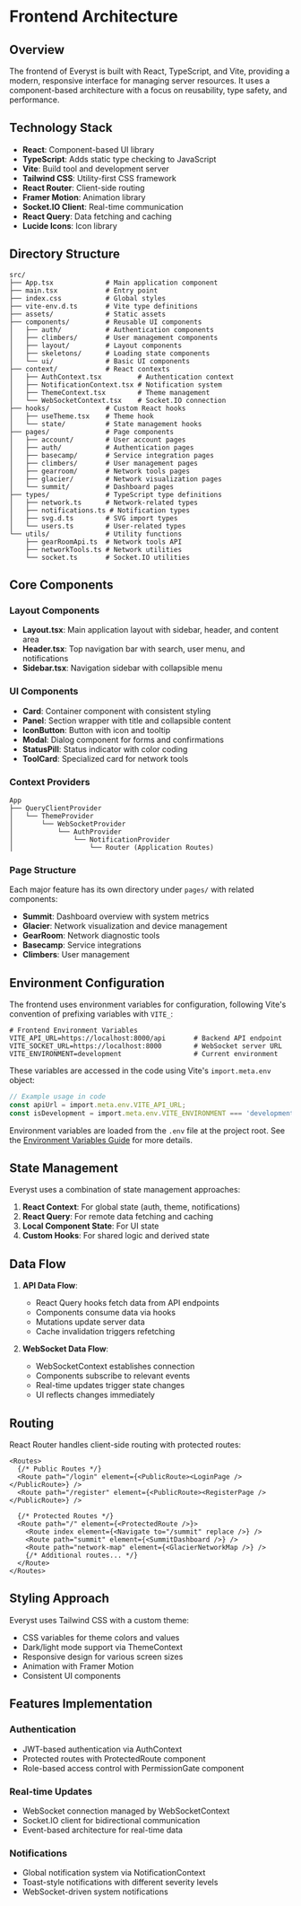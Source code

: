 # Frontend Architecture

## Overview

The frontend of Everyst is built with React, TypeScript, and Vite, providing a modern, responsive interface for managing server resources. It uses a component-based architecture with a focus on reusability, type safety, and performance.

## Technology Stack

- **React**: Component-based UI library
- **TypeScript**: Adds static type checking to JavaScript
- **Vite**: Build tool and development server
- **Tailwind CSS**: Utility-first CSS framework
- **React Router**: Client-side routing
- **Framer Motion**: Animation library
- **Socket.IO Client**: Real-time communication
- **React Query**: Data fetching and caching
- **Lucide Icons**: Icon library

## Directory Structure

```
src/
├── App.tsx             # Main application component
├── main.tsx            # Entry point
├── index.css           # Global styles
├── vite-env.d.ts       # Vite type definitions
├── assets/             # Static assets
├── components/         # Reusable UI components
│   ├── auth/           # Authentication components
│   ├── climbers/       # User management components
│   ├── layout/         # Layout components
│   ├── skeletons/      # Loading state components
│   └── ui/             # Basic UI components
├── context/            # React contexts
│   ├── AuthContext.tsx         # Authentication context
│   ├── NotificationContext.tsx # Notification system
│   ├── ThemeContext.tsx        # Theme management
│   └── WebSocketContext.tsx    # Socket.IO connection
├── hooks/              # Custom React hooks
│   ├── useTheme.tsx    # Theme hook
│   └── state/          # State management hooks
├── pages/              # Page components
│   ├── account/        # User account pages
│   ├── auth/           # Authentication pages
│   ├── basecamp/       # Service integration pages
│   ├── climbers/       # User management pages
│   ├── gearroom/       # Network tools pages
│   ├── glacier/        # Network visualization pages
│   └── summit/         # Dashboard pages
├── types/              # TypeScript type definitions
│   ├── network.ts      # Network-related types
│   ├── notifications.ts # Notification types
│   ├── svg.d.ts        # SVG import types
│   └── users.ts        # User-related types
└── utils/              # Utility functions
    ├── gearRoomApi.ts  # Network tools API
    ├── networkTools.ts # Network utilities
    └── socket.ts       # Socket.IO utilities
```

## Core Components

### Layout Components

- **Layout.tsx**: Main application layout with sidebar, header, and content area
- **Header.tsx**: Top navigation bar with search, user menu, and notifications
- **Sidebar.tsx**: Navigation sidebar with collapsible menu

### UI Components

- **Card**: Container component with consistent styling
- **Panel**: Section wrapper with title and collapsible content
- **IconButton**: Button with icon and tooltip
- **Modal**: Dialog component for forms and confirmations
- **StatusPill**: Status indicator with color coding
- **ToolCard**: Specialized card for network tools

### Context Providers

```
App
├── QueryClientProvider
│   └── ThemeProvider
│       └── WebSocketProvider
│           └── AuthProvider
│               └── NotificationProvider
│                   └── Router (Application Routes)
```

### Page Structure

Each major feature has its own directory under `pages/` with related components:

- **Summit**: Dashboard overview with system metrics
- **Glacier**: Network visualization and device management
- **GearRoom**: Network diagnostic tools
- **Basecamp**: Service integrations
- **Climbers**: User management

## Environment Configuration

The frontend uses environment variables for configuration, following Vite's convention of prefixing variables with `VITE_`:

```
# Frontend Environment Variables
VITE_API_URL=https://localhost:8000/api       # Backend API endpoint
VITE_SOCKET_URL=https://localhost:8000        # WebSocket server URL
VITE_ENVIRONMENT=development                  # Current environment
```

These variables are accessed in the code using Vite's `import.meta.env` object:

```typescript
// Example usage in code
const apiUrl = import.meta.env.VITE_API_URL;
const isDevelopment = import.meta.env.VITE_ENVIRONMENT === 'development';
```

Environment variables are loaded from the `.env` file at the project root. See the [Environment Variables Guide](../getting-started/environment-variables.md) for more details.

## State Management

Everyst uses a combination of state management approaches:

1. **React Context**: For global state (auth, theme, notifications)
2. **React Query**: For remote data fetching and caching
3. **Local Component State**: For UI state
4. **Custom Hooks**: For shared logic and derived state

## Data Flow

1. **API Data Flow**:
   - React Query hooks fetch data from API endpoints
   - Components consume data via hooks
   - Mutations update server data
   - Cache invalidation triggers refetching

2. **WebSocket Data Flow**:
   - WebSocketContext establishes connection
   - Components subscribe to relevant events
   - Real-time updates trigger state changes
   - UI reflects changes immediately

## Routing

React Router handles client-side routing with protected routes:

```tsx
<Routes>
  {/* Public Routes */}
  <Route path="/login" element={<PublicRoute><LoginPage /></PublicRoute>} />
  <Route path="/register" element={<PublicRoute><RegisterPage /></PublicRoute>} />
  
  {/* Protected Routes */}
  <Route path="/" element={<ProtectedRoute />}>
    <Route index element={<Navigate to="/summit" replace />} />
    <Route path="summit" element={<SummitDashboard />} />
    <Route path="network-map" element={<GlacierNetworkMap />} />
    {/* Additional routes... */}
  </Route>
</Routes>
```

## Styling Approach

Everyst uses Tailwind CSS with a custom theme:

- CSS variables for theme colors and values
- Dark/light mode support via ThemeContext
- Responsive design for various screen sizes
- Animation with Framer Motion
- Consistent UI components

## Features Implementation

### Authentication

- JWT-based authentication via AuthContext
- Protected routes with ProtectedRoute component
- Role-based access control with PermissionGate component

### Real-time Updates

- WebSocket connection managed by WebSocketContext
- Socket.IO client for bidirectional communication
- Event-based architecture for real-time data

### Notifications

- Global notification system via NotificationContext
- Toast-style notifications with different severity levels
- WebSocket-driven system notifications

